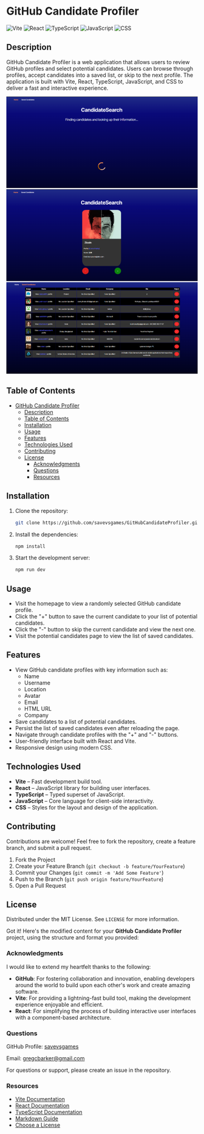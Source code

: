 # GitHub Candidate Profiler

![Vite](https://img.shields.io/badge/Vite-3e44fa?logo=vite&logoColor=white)
![React](https://img.shields.io/badge/React-61DAFB?logo=react&logoColor=black)
![TypeScript](https://img.shields.io/badge/TypeScript-3178C6?logo=typescript&logoColor=white)
![JavaScript](https://img.shields.io/badge/JavaScript-F7DF1E?logo=javascript&logoColor=black)
![CSS](https://img.shields.io/badge/CSS-1572B6?logo=css3&logoColor=white)

## Description

GitHub Candidate Profiler is a web application that allows users to review GitHub profiles and select potential candidates. Users can browse through profiles, accept candidates into a saved list, or skip to the next profile. The application is built with Vite, React, TypeScript, JavaScript, and CSS to deliver a fast and interactive experience.

![Screenshot 1](./screenshot-1.png)
![Screenshot 2](./screenshot-2.png)
![Screenshot 3](./screenshot-3.png)

## Table of Contents

- [GitHub Candidate Profiler](#github-candidate-profiler)
  - [Description](#description)
  - [Table of Contents](#table-of-contents)
  - [Installation](#installation)
  - [Usage](#usage)
  - [Features](#features)
  - [Technologies Used](#technologies-used)
  - [Contributing](#contributing)
  - [License](#license)
    - [Acknowledgments](#acknowledgments)
    - [Questions](#questions)
    - [Resources](#resources)

## Installation

1. Clone the repository:
   ```bash
   git clone https://github.com/savevsgames/GitHubCandidateProfiler.git
   ```
2. Install the dependencies:
   ```bash
   npm install
   ```
3. Start the development server:
   ```bash
   npm run dev
   ```

## Usage

- Visit the homepage to view a randomly selected GitHub candidate profile.
- Click the "+" button to save the current candidate to your list of potential candidates.
- Click the "-" button to skip the current candidate and view the next one.
- Visit the potential candidates page to view the list of saved candidates.

## Features

- View GitHub candidate profiles with key information such as:
  - Name
  - Username
  - Location
  - Avatar
  - Email
  - HTML URL
  - Company
- Save candidates to a list of potential candidates.
- Persist the list of saved candidates even after reloading the page.
- Navigate through candidate profiles with the "+" and "-" buttons.
- User-friendly interface built with React and Vite.
- Responsive design using modern CSS.

## Technologies Used

- **Vite** – Fast development build tool.
- **React** – JavaScript library for building user interfaces.
- **TypeScript** – Typed superset of JavaScript.
- **JavaScript** – Core language for client-side interactivity.
- **CSS** – Styles for the layout and design of the application.

## Contributing

Contributions are welcome! Feel free to fork the repository, create a feature branch, and submit a pull request.

1. Fork the Project
2. Create your Feature Branch (`git checkout -b feature/YourFeature`)
3. Commit your Changes (`git commit -m 'Add Some Feature'`)
4. Push to the Branch (`git push origin feature/YourFeature`)
5. Open a Pull Request

## License

Distributed under the MIT License. See `LICENSE` for more information.

Got it! Here's the modified content for your **GitHub Candidate Profiler** project, using the structure and format you provided:

### Acknowledgments

I would like to extend my heartfelt thanks to the following:

- **GitHub**: For fostering collaboration and innovation, enabling developers around the world to build upon each other's work and create amazing software.
- **Vite**: For providing a lightning-fast build tool, making the development experience enjoyable and efficient.
- **React**: For simplifying the process of building interactive user interfaces with a component-based architecture.

### Questions

GitHub Profile: [savevsgames](https://github.com/savevsgames)

Email: [gregcbarker@gmail.com](mailto:gregcbarker@gmail.com)

For questions or support, please create an issue in the repository.

### Resources

- [Vite Documentation](https://vitejs.dev/)
- [React Documentation](https://reactjs.org/docs/getting-started.html)
- [TypeScript Documentation](https://www.typescriptlang.org/docs/)
- [Markdown Guide](https://www.markdownguide.org/)
- [Choose a License](https://choosealicense.com/)

